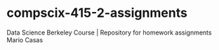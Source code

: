 # compscix-415-2-assignments
Data Science Berkeley Course | Repository for homework assignments 
Mario Casas
